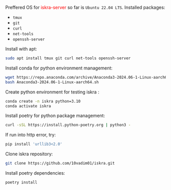 Preffered OS for <span style="color:red">iskra-server</span> so far is `Ubuntu 22.04 LTS`.
Installed packages:
- `tmux`
- `git`
- `curl`
- `net-tools`
- `openssh-server`

Install with apt:
```sh
sudo apt install tmux git curl net-tools openssh-server
```
Install conda for python environment management:
```sh
wget https://repo.anaconda.com/archive/Anaconda3-2024.06-1-Linux-aarch64.sh
bash Anaconda3-2024.06-1-Linux-aarch64.sh
``` 
Create python environment for testing iskra :
```sh
conda create -n iskra python=3.10
conda activate iskra
```
Install poetry for python package management:
```sh
curl -sSL https://install.python-poetry.org | python3 -
```
If run into http error, try:
```sh
pip install 'urllib3<2.0'
```
Clone iskra repository:
```sh
git clone https://github.com/10vadim01/iskra.git
```
Install poetry dependencies:
```sh
poetry install
```
